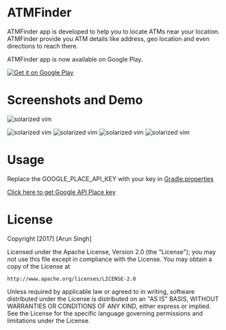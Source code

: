 # ATMFinder
ATMFinder app is developed to help you to locate ATMs near your location. ATMFinder provide you ATM details like address, geo location and even directions to reach there.

ATMFinder app is now available on Google Play.

<a href='https://play.google.com/store/apps/details?id=com.thinktanki.atmfinder&hl=en&pcampaignid=MKT-Other-global-all-co-prtnr-py-PartBadge-Mar2515-1'><img alt='Get it on Google Play' src='https://play.google.com/intl/en_us/badges/images/generic/en_badge_web_generic.png'/></a>

# Screenshots and Demo

![solarized vim](https://cloud.githubusercontent.com/assets/18736347/24267119/48a18cde-102f-11e7-92f1-95e4d8156e74.gif)

![solarized vim](https://cloud.githubusercontent.com/assets/18736347/24267357/09884fc8-1030-11e7-9197-5b4a29ebd7bc.png)
![solarized vim](https://cloud.githubusercontent.com/assets/18736347/24267359/098e120a-1030-11e7-83a1-823fbba926f6.png)
![solarized vim](https://cloud.githubusercontent.com/assets/18736347/24267360/098ecf10-1030-11e7-8fd9-62acbd8113ee.png)
![solarized vim](https://cloud.githubusercontent.com/assets/18736347/24267358/098e6804-1030-11e7-877b-d5fae2d0fab3.png)

# Usage
Replace the GOOGLE_PLACE_API_KEY with your key in [Gradle.properties](https://github.com/arunpwc/ATMFinder/blob/master/gradle.properties)

[Click here to get Google API Place key](https://developers.google.com/places/web-service/get-api-key)

# License
Copyright [2017] [Arun Singh]

Licensed under the Apache License, Version 2.0 (the "License");
you may not use this file except in compliance with the License.
You may obtain a copy of the License at

    http://www.apache.org/licenses/LICENSE-2.0

Unless required by applicable law or agreed to in writing, software
distributed under the License is distributed on an "AS IS" BASIS,
WITHOUT WARRANTIES OR CONDITIONS OF ANY KIND, either express or implied.
See the License for the specific language governing permissions and
limitations under the License.



